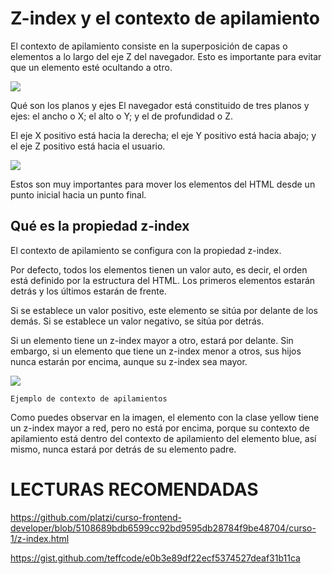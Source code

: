 # Z-index y el contexto de apilamiento

El contexto de apilamiento consiste en la superposición de capas o elementos a lo largo del eje Z del navegador. Esto es importante para evitar que un elemento esté ocultando a otro.

[![](https://media1.giphy.com/media/1IvbqeWg7gLlRi2TAC/giphy.gif?cid=790b7611ba7156183cec0ef1ba9e76527d6adfbc2610e94c&rid=giphy.gif&ct=g)](https://media1.giphy.com/media/1IvbqeWg7gLlRi2TAC/giphy.gif?cid=790b7611ba7156183cec0ef1ba9e76527d6adfbc2610e94c&rid=giphy.gif&ct=g)

Qué son los planos y ejes
El navegador está constituido de tres planos y ejes: el ancho o X; el alto o Y; y el de profundidad o Z.

El eje X positivo está hacia la derecha; el eje Y positivo está hacia abajo; y el eje Z positivo está hacia el usuario.

[![](https://cdn.document360.io/da52b302-22aa-4a71-9908-ba18e68ffee7/Images/Documentation/animationland03.PNG)](https://cdn.document360.io/da52b302-22aa-4a71-9908-ba18e68ffee7/Images/Documentation/animationland03.PNG)

Estos son muy importantes para mover los elementos del HTML desde un punto inicial hacia un punto final.

## Qué es la propiedad z-index
El contexto de apilamiento se configura con la propiedad z-index.

Por defecto, todos los elementos tienen un valor auto, es decir, el orden está definido por la estructura del HTML. Los primeros elementos estarán detrás y los últimos estarán de frente.

Si se establece un valor positivo, este elemento se sitúa por delante de los demás. Si se establece un valor negativo, se sitúa por detrás.

Si un elemento tiene un z-index mayor a otro, estará por delante. Sin embargo, si un elemento que tiene un z-index menor a otros, sus hijos nunca estarán por encima, aunque su z-index sea mayor.

[![](https://cdn.document360.io/da52b302-22aa-4a71-9908-ba18e68ffee7/Images/Documentation/frontend_developer27.png)](https://cdn.document360.io/da52b302-22aa-4a71-9908-ba18e68ffee7/Images/Documentation/frontend_developer27.png)


    Ejemplo de contexto de apilamientos

Como puedes observar en la imagen, el elemento con la clase yellow tiene un z-index mayor a red, pero no está por encima, porque su contexto de apilamiento está dentro del contexto de apilamiento del elemento blue, así mismo, nunca estará por detrás de su elemento padre.


# LECTURAS RECOMENDADAS

https://github.com/platzi/curso-frontend-developer/blob/5108689bdb6599cc92bd9595db28784f9be48704/curso-1/z-index.html

https://gist.github.com/teffcode/e0b3e89df22ecf5374527deaf31b11ca